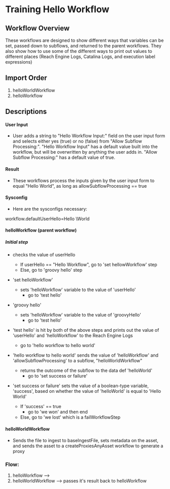 # Training Hello Workflow

## Workflow Overview
These workflows are designed to show different ways that variables can be set, passed down to subflows, and returned to the parent workflows. They also show how to use some of the different ways to print out values to different places (Reach Engine Logs, Catalina Logs, and execution label expressions)

## Import Order
1. helloWorldWorkflow
2. helloWorkflow


## Descriptions
#### User Input
* User adds a string to "Hello Workflow Input:" field on the user input form and selects either yes (true) or no (false) from "Allow Subflow Processing:". "Hello Workflow Input" has a default value built into the workflow, but will be overwritten by anything the user adds in. "Allow Subflow Processing:" has a default value of true.

#### Result
* These workflows process the inputs given by the user input form to equal "Hello World", as long as allowSubflowProcessing == true

#### Sysconfig
* Here are the sysconfigs necessary:

workflow.defaultUserHello=Hello \\World

#### helloWorkflow (parent workflow)
##### Initial step
* checks the value of userHello
    * If userHello == "Hello Workflow", go to 'set hellowWorkflow' step
    * Else, go to 'groovy hello' step

* 'set helloWorkflow'
    * sets 'helloWorkflow' variable to the value of 'userHello'
      * go to 'test hello'
* 'groovy hello'
    * sets 'helloWorkflow' variable to the value of 'groovyHello'
      * go to 'test hello'

* 'test hello' is hit by both of the above steps and prints out the value of 'userHello' and 'helloWorkflow' to the Reach Engine Logs
    * go to 'hello workflow to hello world'

* 'hello workflow to hello world' sends the value of 'helloWorkflow' and 'allowSubflowProcessing' to a subflow, "helloWorldWorkflow"
    * returns the outcome of the subflow to the data def 'helloWorld'
      * go to 'set success or failure'

* 'set success or failure' sets the value of a boolean-type variable, 'success', based on whether the value of 'helloWorld' is equal to 'Hello World'
    * If 'success' == true  
        * go to 'we won' and then end
    * Else, go to 'we lost' which is a failWorkflowStep


#### helloWorldWorkflow
* Sends the file to ingest to baseIngestFile, sets metadata on the asset, and sends the asset to a createProxiesAnyAsset workflow to generate a proxy


### Flow:
1) helloWorkflow -->
2) helloWorldWorkflow --> passes it's result back to helloWorkflow
